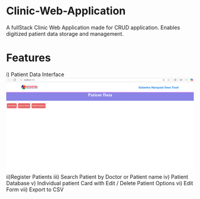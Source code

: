 # Clinic-Web-Application
A fullStack Clinic Web Application made for CRUD application. Enables digitized patient data storage and management.

# Features 
i) Patient Data Interface
![Image Alt](https://github.com/Maheshreddy31/Clinic-Web-Application/blob/bd44b47c0a9a2242a4bc72d541438a5f2b47804d/Clinic%20images/Patient%20Data.png)
ii)Register Patients
iii) Search Patient by Doctor or Patient name
iv) Patient Database
v) Individual patient Card with Edit / Delete Patient Options
vi) Edit Form
vii) Export to CSV

